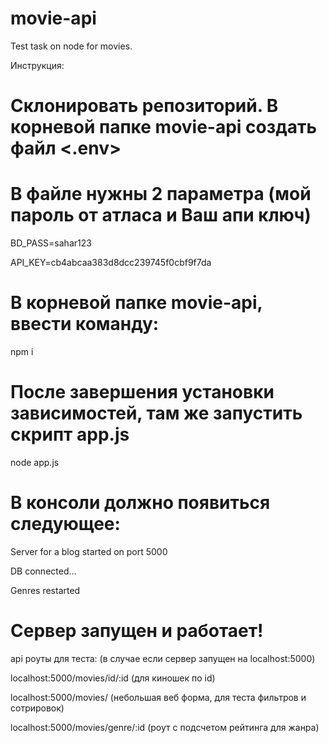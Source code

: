 # movie-api
Test task on node for movies. 


Инструкция:

Склонировать репозиторий.
В корневой папке movie-api создать файл <.env>
==============================================

В файле нужны 2 параметра (мой пароль от атласа и Ваш апи ключ)
=============================================================

BD_PASS=sahar123

API_KEY=cb4abcaa383d8dcc239745f0cbf9f7da

В корневой папке movie-api, ввести команду:
===========================================
npm i

После завершения установки зависимостей, там же запустить скрипт app.js
=======================================================================
node app.js

В консоли должно появиться следующее:
=====================================

Server for a blog started on port  5000

DB connected...

Genres restarted


Сервер запущен и работает!
==========================

api роуты для теста: (в случае если сервер запущен на localhost:5000)

localhost:5000/movies/id/:id (для киношек по id)

localhost:5000/movies/ (небольшая веб форма, для теста фильтров и сотрировок)

localhost:5000/movies/genre/:id (роут с подсчетом рейтинга для жанра)
